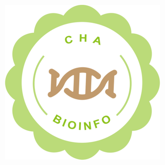 <!-- README.md is generated from README.Rmd. Please edit that file -->
<!-- # yanpd01 -->
<!-- badges: start -->
<!-- badges: end -->

![logo](figs/CHA.png)
